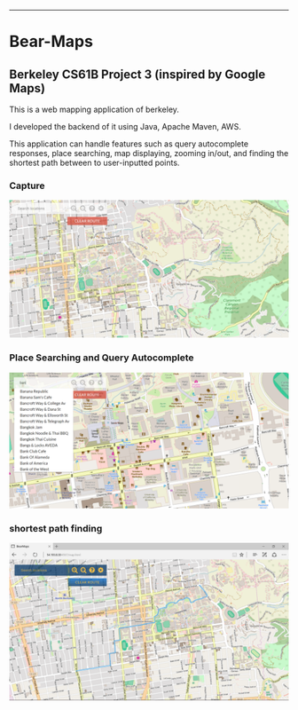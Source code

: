 ---

Bear-Maps
=========
## Berkeley CS61B Project 3 (inspired by Google Maps)

This is a web mapping application of berkeley.

I developed the backend of it using Java, Apache Maven, AWS.

This application can handle features such as query autocomplete responses, place searching,
map displaying, zooming in/out, and finding the shortest path between to user-inputted points. 


### Capture
[![image](https://github.com/Bruce-Chan/Bear-Maps/raw/master/screenshot/Capture.PNG)](#capture)

### Place Searching and Query Autocomplete
[![image](https://github.com/Bruce-Chan/Bear-Maps/raw/master/screenshot/queryAutocomplete.png)](#capture)

### shortest path finding
[![image](https://github.com/Bruce-Chan/Bear-Maps/raw/master/screenshot/findShortestPath.png)](#capture)
